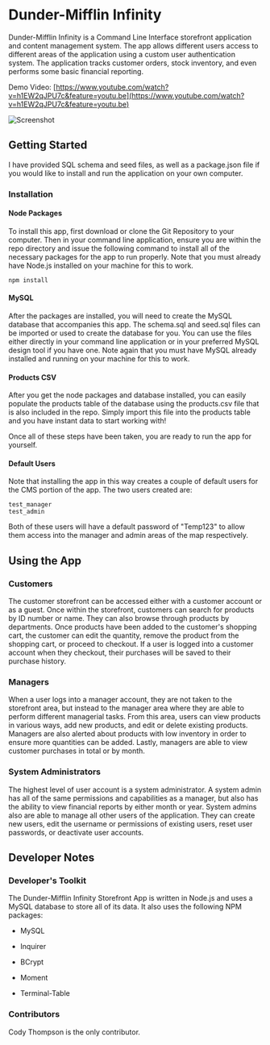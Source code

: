 # Dunder-Mifflin Infinity

Dunder-Mifflin Infinity is a Command Line Interface storefront application and content management system.  The app allows different users access to different areas of the application using a custom user authentication system.  The application tracks customer orders, stock inventory, and even performs some basic financial reporting.

Demo Video: [https://www.youtube.com/watch?v=h1EW2qJPU7c&feature=youtu.be](https://www.youtube.com/watch?v=h1EW2qJPU7c&feature=youtu.be)

![Screenshot](https://cdt12988.github.io/images/portfolio/dmi.jpg "Dunder-Mifflin Infinity Screenshot")

## Getting Started

I have provided SQL schema and seed files, as well as a package.json file if you would like to install and run the application on your own computer.

### Installation

#### Node Packages

To install this app, first download or clone the Git Repository to your computer.  Then in your command line application, ensure you are within the repo directory and issue the following command to install all of the necessary packages for the app to run properly. Note that you must already have Node.js installed on your machine for this to work.

```
npm install
```

#### MySQL

After the packages are installed, you will need to create the MySQL database that accompanies this app.  The schema.sql and seed.sql files can be imported or used to create the database for you.  You can use the files either directly in your command line application or in your preferred MySQL design tool if you have one.  Note again that you must have MySQL already installed and running on your machine for this to work.

#### Products CSV

After you get the node packages and database installed, you can easily populate the products table of the database using the products.csv file that is also included in the repo.  Simply import this file into the products table and you have instant data to start working with!

Once all of these steps have been taken, you are ready to run the app for yourself.  

#### Default Users

Note that installing the app in this way creates a couple of default users for the CMS portion of the app.  The two users created are:

```
test_manager
test_admin
```

Both of these users will have a default password of "Temp123" to allow them access into the manager and admin areas of the map respectively.

## Using the App

### Customers

The customer storefront can be accessed either with a customer account or as a guest.  Once within the storefront, customers can search for products by ID number or name.  They can also browse through products by departments.  Once products have been added to the customer's shopping cart, the customer can edit the quantity, remove the product from the shopping cart, or proceed to checkout.  If a user is logged into a customer account when they checkout, their purchases will be saved to their purchase history.

### Managers

When a user logs into a manager account, they are not taken to the storefront area, but instead to the manager area where they are able to perform different managerial tasks.  From this area, users can view products in various ways, add new products, and edit or delete existing products.  Managers are also alerted about products with low inventory in order to ensure more quantities can be added.  Lastly, managers are able to view customer purchases in total or by month.

### System Administrators

The highest level of user account is a system administrator.  A system admin has all of the same permissions and capabilities as a manager, but also has the ability to view financial reports by either month or year.  System admins also are able to manage all other users of the application.  They can create new users, edit the username or permissions of existing users, reset user passwords, or deactivate user accounts.

## Developer Notes

### Developer's Toolkit

The Dunder-Mifflin Infinity Storefront App is written in Node.js and uses a MySQL database to store all of its data.  It also uses the following NPM packages:

* MySQL

* Inquirer

* BCrypt

* Moment

* Terminal-Table

### Contributors

Cody Thompson is the only contributor.